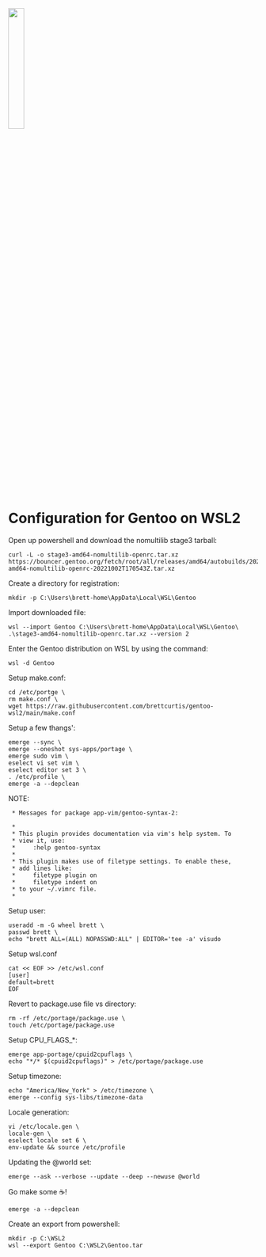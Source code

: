 <img src="https://user-images.githubusercontent.com/1610100/194944104-53a1b3f0-81c5-4759-835d-9b3a8608f38e.png" width=25% height=25%>

# Configuration for Gentoo on WSL2

Open up powershell and download the nomultilib stage3 tarball:

```none
curl -L -o stage3-amd64-nomultilib-openrc.tar.xz https://bouncer.gentoo.org/fetch/root/all/releases/amd64/autobuilds/20221002T170543Z/stage3-amd64-nomultilib-openrc-20221002T170543Z.tar.xz
```

Create a directory for registration:

```none
mkdir -p C:\Users\brett-home\AppData\Local\WSL\Gentoo
```

Import downloaded file:

```none
wsl --import Gentoo C:\Users\brett-home\AppData\Local\WSL\Gentoo\ .\stage3-amd64-nomultilib-openrc.tar.xz --version 2
```

Enter the Gentoo distribution on WSL by using the command:

```none
wsl -d Gentoo
```

Setup make.conf:

```none
cd /etc/portge \
rm make.conf \
wget https://raw.githubusercontent.com/brettcurtis/gentoo-wsl2/main/make.conf
```

Setup a few thangs':

```none
emerge --sync \
emerge --oneshot sys-apps/portage \
emerge sudo vim \
eselect vi set vim \
eselect editor set 3 \
. /etc/profile \
emerge -a --depclean
```

NOTE:

```none
 * Messages for package app-vim/gentoo-syntax-2:

 *
 * This plugin provides documentation via vim's help system. To
 * view it, use:
 *     :help gentoo-syntax
 *
 * This plugin makes use of filetype settings. To enable these,
 * add lines like:
 *     filetype plugin on
 *     filetype indent on
 * to your ~/.vimrc file.
 *
```

Setup user:

```none
useradd -m -G wheel brett \
passwd brett \
echo "brett ALL=(ALL) NOPASSWD:ALL" | EDITOR='tee -a' visudo
```

Setup wsl.conf

```none
cat << EOF >> /etc/wsl.conf
[user]
default=brett
EOF
```
Revert to package.use file vs directory:

```none
rm -rf /etc/portage/package.use \
touch /etc/portage/package.use
```

Setup CPU_FLAGS_*:

```none
emerge app-portage/cpuid2cpuflags \
echo "*/* $(cpuid2cpuflags)" > /etc/portage/package.use
```

Setup timezone:

```none
echo "America/New_York" > /etc/timezone \
emerge --config sys-libs/timezone-data
```

Locale generation:

```none
vi /etc/locale.gen \
locale-gen \
eselect locale set 6 \
env-update && source /etc/profile
```

Updating the @world set:

```none
emerge --ask --verbose --update --deep --newuse @world
```

Go make some ☕!

```none
emerge -a --depclean
```

Create an export from powershell:

```none
mkdir -p C:\WSL2
wsl --export Gentoo C:\WSL2\Gentoo.tar
```
